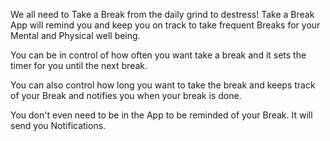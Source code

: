 We all need to Take a Break from the daily grind to destress!  Take a Break App will remind you and keep you on track to take frequent Breaks for your Mental and Physical well being.

You can be in control of how often you want take a break and it sets the timer for you until the next break.

You can also control how long you want to take the break and keeps track of your Break and notifies you when your break is done.

You don't even need to be in the App to be reminded of your Break. It will send you Notifications. 
